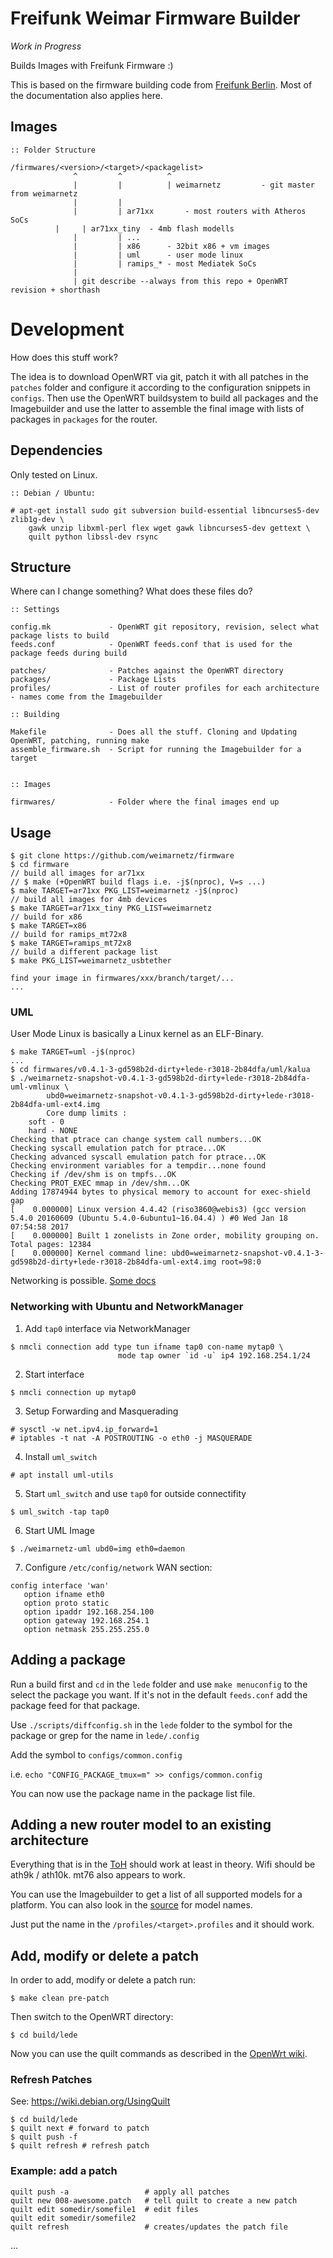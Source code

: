 # Freifunk Weimar Firmware Builder

*Work in Progress* 

Builds Images with Freifunk Firmware :)

This is based on the firmware building code from [Freifunk Berlin](https://github.com/freifunk-berlin/firmware). Most of the documentation also applies here. 



## Images

```
:: Folder Structure

/firmwares/<version>/<target>/<packagelist> 
              ^         ^          ^
              |         |          | weimarnetz         - git master from weimarnetz
              |         |
              |         | ar71xx       - most routers with Atheros SoCs
	      |		| ar71xx_tiny  - 4mb flash modells
              |         | ... 
              |         | x86      - 32bit x86 + vm images
              |         | uml      - user mode linux
              |         | ramips_* - most Mediatek SoCs
              |
              | git describe --always from this repo + OpenWRT revision + shorthash

```

# Development 

How does this stuff work? 

The idea is to download OpenWRT via git, patch it with all patches in the `patches` folder and configure it according to the configuration snippets in `configs`. 
Then use the OpenWRT buildsystem to build all packages and the Imagebuilder and use the latter to assemble the final image with lists of packages in `packages` for the router. 

## Dependencies 

Only tested on Linux. 

```
:: Debian / Ubuntu: 

# apt-get install sudo git subversion build-essential libncurses5-dev zlib1g-dev \
    gawk unzip libxml-perl flex wget gawk libncurses5-dev gettext \ 
    quilt python libssl-dev rsync 
```

## Structure  

Where can I change something? What does these files do? 

```
:: Settings

config.mk             - OpenWRT git repository, revision, select what package lists to build
feeds.conf            - OpenWRT feeds.conf that is used for the package feeds during build

patches/              - Patches against the OpenWRT directory 
packages/             - Package Lists 
profiles/             - List of router profiles for each architecture - names come from the Imagebuilder

:: Building 

Makefile              - Does all the stuff. Cloning and Updating OpenWRT, patching, running make
assemble_firmware.sh  - Script for running the Imagebuilder for a target


:: Images  

firmwares/            - Folder where the final images end up 

```

## Usage 

```
$ git clone https://github.com/weimarnetz/firmware
$ cd firmware
// build all images for ar71xx
// $ make (+OpenWRT build flags i.e. -j$(nproc), V=s ...)
$ make TARGET=ar71xx PKG_LIST=weimarnetz -j$(nproc)
// build all images for 4mb devices 
$ make TARGET=ar71xx_tiny PKG_LIST=weimarnetz
// build for x86
$ make TARGET=x86
// build for ramips_mt72x8 
$ make TARGET=ramips_mt72x8
// build a different package list
$ make PKG_LIST=weimarnetz_usbtether

find your image in firmwares/xxx/branch/target/... 
...
``` 

### UML 

User Mode Linux is basically a Linux kernel as an ELF-Binary. 

```
$ make TARGET=uml -j$(nproc) 
...
$ cd firmwares/v0.4.1-3-gd598b2d-dirty+lede-r3018-2b84dfa/uml/kalua
$ ./weimarnetz-snapshot-v0.4.1-3-gd598b2d-dirty+lede-r3018-2b84dfa-uml-vmlinux \ 
        ubd0=weimarnetz-snapshot-v0.4.1-3-gd598b2d-dirty+lede-r3018-2b84dfa-uml-ext4.img
        Core dump limits :
	soft - 0
	hard - NONE
Checking that ptrace can change system call numbers...OK
Checking syscall emulation patch for ptrace...OK
Checking advanced syscall emulation patch for ptrace...OK
Checking environment variables for a tempdir...none found
Checking if /dev/shm is on tmpfs...OK
Checking PROT_EXEC mmap in /dev/shm...OK
Adding 17874944 bytes to physical memory to account for exec-shield gap
[    0.000000] Linux version 4.4.42 (riso3860@webis3) (gcc version 5.4.0 20160609 (Ubuntu 5.4.0-6ubuntu1~16.04.4) ) #0 Wed Jan 18 07:54:58 2017
[    0.000000] Built 1 zonelists in Zone order, mobility grouping on.  Total pages: 12384
[    0.000000] Kernel command line: ubd0=weimarnetz-snapshot-v0.4.1-3-gd598b2d-dirty+lede-r3018-2b84dfa-uml-ext4.img root=98:0
``` 

Networking is possible. [Some docs](https://vincent.bernat.im/en/blog/2011-uml-network-lab.html#networking)

### Networking with Ubuntu and NetworkManager 

1. Add `tap0` interface via NetworkManager 

```
$ nmcli connection add type tun ifname tap0 con-name mytap0 \
                        mode tap owner `id -u` ip4 192.168.254.1/24
```

2. Start interface 

```
$ nmcli connection up mytap0
```


3. Setup Forwarding and Masquerading 

```
# sysctl -w net.ipv4.ip_forward=1 
# iptables -t nat -A POSTROUTING -o eth0 -j MASQUERADE
```


4. Install `uml_switch` 

```
# apt install uml-utils
```


5. Start `uml_switch` and use `tap0` for outside connectifity

```
$ uml_switch -tap tap0
```


6. Start UML Image 

```
$ ./weimarnetz-uml ubd0=img eth0=daemon 
```


7. Configure `/etc/config/network` WAN section: 


```
config interface 'wan' 
   option ifname eth0 
   option proto static 
   option ipaddr 192.168.254.100
   option gateway 192.168.254.1
   option netmask 255.255.255.0
```


## Adding a package 

Run a build first and `cd` in the `lede` folder and use `make menuconfig` to the select the package you want. If it's not in the default `feeds.conf` add the package feed for that package. 

Use `./scripts/diffconfig.sh` in the `lede` folder to the symbol for the package or grep for the name in `lede/.config` 

Add the symbol to `configs/common.config` 

i.e. `echo "CONFIG_PACKAGE_tmux=m" >> configs/common.config`

You can now use the package name in the package list file. 

## Adding a new router model to an existing architecture

Everything that is in the [ToH](https://lede-project.org/toh/start) should work at least in theory. Wifi should be ath9k / ath10k. mt76 also appears to work. 

You can use the Imagebuilder to get a list of all supported models for a platform. You can also look in the [source](https://git.lede-project.org/?p=source.git;a=tree;f=target/linux/ar71xx/image) for model names. 

Just put the name in the `/profiles/<target>.profiles` and it should work. 

## Add, modify or delete a patch

In order to add, modify or delete a patch run:

    $ make clean pre-patch

Then switch to the OpenWRT directory:

    $ cd build/lede

Now you can use the quilt commands as described in the [OpenWrt wiki](https://wiki.openwrt.org/doc/devel/patches).

### Refresh Patches 

See: https://wiki.debian.org/UsingQuilt

```
$ cd build/lede 
$ quilt next # forward to patch 
$ quilt push -f 
$ quilt refresh # refresh patch 
```

### Example: add a patch

```
quilt push -a                 # apply all patches
quilt new 008-awesome.patch   # tell quilt to create a new patch
quilt edit somedir/somefile1  # edit files
quilt edit somedir/somefile2
quilt refresh                 # creates/updates the patch file
```

...
